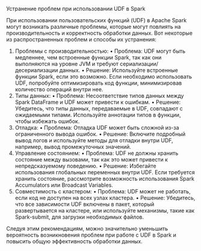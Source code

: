 Устранение проблем при использовании UDF в Spark

При использовании пользовательских функций (UDF) в Apache Spark могут возникать различные проблемы, которые могут повлиять на производительность и корректность обработки данных. Вот некоторые из распространенных проблем и способы их устранения:

 1. Проблемы с производительностью:
 • Проблема: UDF могут быть медленнее, чем встроенные функции Spark, так как они выполняются на уровне JVM и требуют сериализации/десериализации данных.
 • Решение: Используйте встроенные функции Spark, если это возможно. Если необходимо использовать UDF, попробуйте оптимизировать код функции, минимизировав количество операций внутри нее.
 2. Типы данных:
 • Проблема: Несоответствие типов данных между Spark DataFrame и UDF может привести к ошибкам.
 • Решение: Убедитесь, что типы данных, передаваемые в UDF, совпадают с ожидаемыми типами. Используйте аннотации типов в функции, чтобы избежать ошибок.
 3. Отладка:
 • Проблема: Отладка UDF может быть сложной из-за ограниченного вывода ошибок.
 • Решение: Включите подробный вывод логов и используйте методы для отладки внутри UDF, например, вывод промежуточных значений.
 4. Управление состоянием:
 • Проблема: UDF не должны хранить состояние между вызовами, так как это может привести к непредсказуемому поведению.
 • Решение: Избегайте использования глобальных переменных внутри UDF. Если требуется хранить состояние, рассмотрите возможность использования Spark Accumulators или Broadcast Variables.
 5. Совместимость с кластером:
 • Проблема: UDF может не работать, если код не доступен на всех узлах кластера.
 • Решение: Убедитесь, что все зависимости UDF включены в пакет, который развертывается на кластере, или используйте механизмы, такие как Spark-submit, для загрузки необходимых файлов.

Следуя этим рекомендациям, можно значительно уменьшить вероятность возникновения проблем при работе с UDF в Spark и повысить общую эффективность обработки данных.